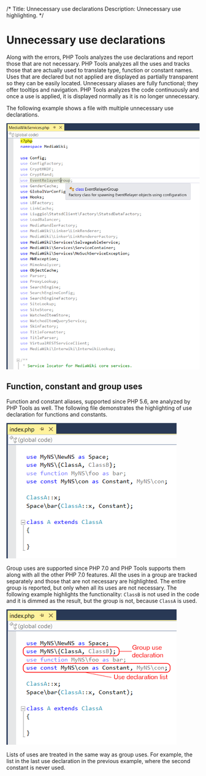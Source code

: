 ﻿/*
Title: Unnecessary use declarations
Description: Unnecessary use highlighting.
*/

# Unnecessary use declarations

Along with the errors, PHP Tools analyzes the use declarations and report those that are not necessary.
PHP Tools analyzes all the uses and tracks those that are actually used to translate type, function or constant names.
Uses that are declared but not applied are displayed as partially transparent so they can be easily located.
Unnecessary aliases are fully functional; they offer tooltips and navigation. 
PHP Tools analyzes the code continuously and once a use is applied, it is displayed normally as it is no longer unnecessary.

The following example shows a file with multiple unnecessary use declarations.

![Unnecessary uses](imgs/unnecessary-uses.png)

## Function, constant and group uses

Function and constant aliases, supported since PHP 5.6, are analyzed by PHP Tools as well.
The following file demonstrates the highlighting of use declaration for functions and constants.

![Special uses](imgs/custom-uses.png)

Group uses are supported since PHP 7.0 and PHP Tools supports them along with all the other PHP 7.0 features.
All the uses in a group are tracked separately and those that are not necessary are highlighted.
The entire group is reported, but only when all its uses are not necessary.
The following example highlights the functionality: `ClassB` is not used in the code and it is dimmed as the result, but the group is not, because `ClassA` is used.

![Special uses](imgs/group-uses.png)

Lists of uses are treated in the same way as group uses. For example, the list in the last use declaration in the previous example, where the second constant is never used.
